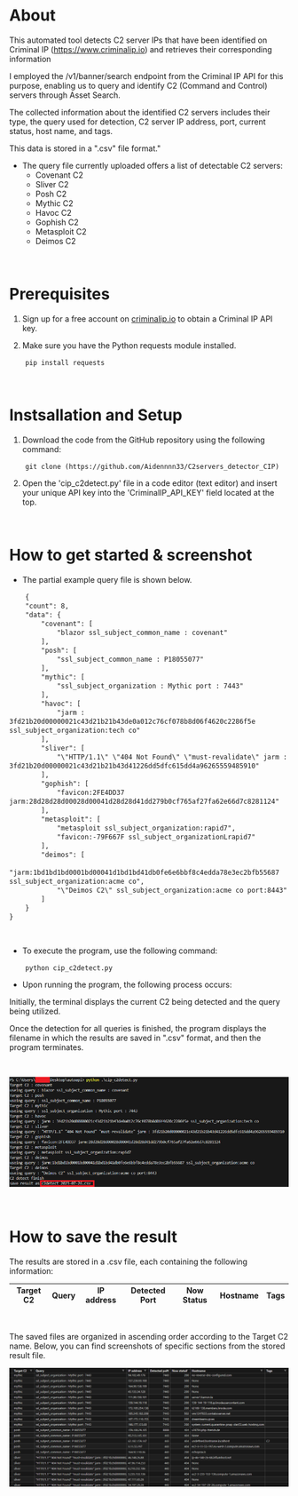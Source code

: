 # About

This automated tool detects C2 server IPs that have been identified on Criminal IP (https://www.criminalip.io) and retrieves their corresponding information

I employed the /v1/banner/search endpoint from the Criminal IP API for this purpose, enabling us to query and identify C2 (Command and Control) servers through Asset Search.

The collected information about the identified C2 servers includes their type, the query used for detection, C2 server IP address, port, current status, host name, and tags.

This data is stored in a ".csv" file format."

* The query file currently uploaded offers a list of detectable C2 servers:
    * Covenant C2
    * Sliver C2
    * Posh C2
    * Mythic C2
    * Havoc C2
    * Gophish C2
    * Metasploit C2
    * Deimos C2
      
<br/>

# Prerequisites

1. Sign up for a free account on [criminalip.io](www.criminalip.io) to obtain a Criminal IP API key.

2. Make sure you have the Python requests module installed.
```
    pip install requests
```  
<br/>

# Instsallation and Setup

1. Download the code from the GitHub repository using the following command:
```
    git clone (https://github.com/Aidennnn33/C2servers_detector_CIP)
```
2. Open the 'cip_c2detect.py' file in a code editor (text editor) and insert your unique API key into the 'CriminalIP_API_KEY' field located at the top.

<br/>

# How to get started & screenshot

* The partial example query file is shown below.
```
    {
    "count": 8,
    "data": {
        "covenant": [
            "blazor ssl_subject_common_name : covenant"
        ],
        "posh": [
            "ssl_subject_common_name : P18055077"
        ],
        "mythic": [
            "ssl_subject_organization : Mythic port : 7443"
        ],
        "havoc": [
            "jarm : 3fd21b20d00000021c43d21b21b43de0a012c76cf078b8d06f4620c2286f5e ssl_subject_organization:tech co"
        ],
        "sliver": [
            "\"HTTP/1.1\" \"404 Not Found\" \"must-revalidate\" jarm : 3fd21b20d00000021c43d21b21b43d41226dd5dfc615dd4a96265559485910"
        ],
        "gophish": [
            "favicon:2FE4DD37 jarm:28d28d28d00028d00041d28d28d41dd279b0cf765af27fa62e66d7c8281124"
        ],
        "metasploit": [
            "metasploit ssl_subject_organization:rapid7",
            "favicon:-79F667F ssl_subject_organizationLrapid7"
        ],
        "deimos": [
            "jarm:1bd1bd1bd0001bd00041d1bd1bd41db0fe6e6bbf8c4edda78e3ec2bfb55687 ssl_subject_organization:acme co",
            "\"Deimos C2\" ssl_subject_organization:acme co port:8443"
        ]
    }
}
```
</br>

* To execute the program, use the following command:
```
    python cip_c2detect.py
```

* Upon running the program, the following process occurs:

Initially, the terminal displays the current C2 being detected and the query being utilized.

Once the detection for all queries is finished, the program displays the filename in which the results are saved in ".csv" format, and then the program terminates.

</br>

![Graph](https://github.com/Aidennnn33/C2servers_detector_CIP/blob/main/C2servers_detector%20Images/Command%20Image.png)

</br>

# How to save the result

The results are stored in a .csv file, each containing the following information:

|Target C2|Query|IP address|Detected Port|Now Status|Hostname|Tags|
|---------|-----|----------|-------------|----------|--------|----|


</br>

The saved files are organized in ascending order according to the Target C2 name. Below, you can find screenshots of specific sections from the stored result file.

![Graph](https://github.com/Aidennnn33/C2servers_detector_CIP/blob/main/C2servers_detector%20Images/Result%20Image.png)
